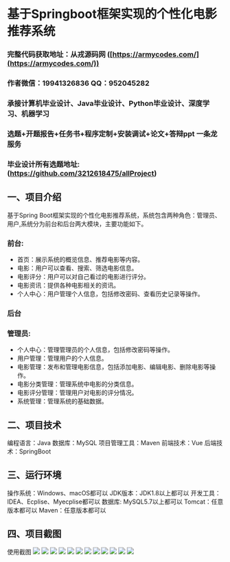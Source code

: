 基于Springboot框架实现的个性化电影推荐系统
=
###  完整代码获取地址：从戎源码网 ([https://armycodes.com/](https://armycodes.com/))
###  作者微信：19941326836  QQ：952045282 
###  承接计算机毕业设计、Java毕业设计、Python毕业设计、深度学习、机器学习
###  选题+开题报告+任务书+程序定制+安装调试+论文+答辩ppt 一条龙服务
###  毕业设计所有选题地址:(https://github.com/3212618475/allProject)


一、项目介绍
---
基于Spring Boot框架实现的个性化电影推荐系统，系统包含两种角色：管理员、用户,系统分为前台和后台两大模块，主要功能如下。

### 前台:
- 首页：展示系统的概览信息、推荐电影等内容。
- 电影：用户可以查看、搜索、筛选电影信息。
- 电影评分：用户可以对自己看过的电影进行评分。
- 电影资讯：提供各种电影相关的资讯。
- 个人中心：用户管理个人信息，包括修改密码、查看历史记录等操作。

### 后台
### 管理员:
- 个人中心：管理管理员的个人信息，包括修改密码等操作。
- 用户管理：管理用户的个人信息。
- 电影管理：发布和管理电影信息，包括添加电影、编辑电影、删除电影等操作。
- 电影分类管理：管理系统中电影的分类信息。
- 电影评分管理：管理用户对电影的评分情况。
- 系统管理：管理系统的基础数据。


二、项目技术
---
编程语言：Java
数据库：MySQL
项目管理工具：Maven
前端技术：Vue
后端技术：SpringBoot

三、运行环境
---
操作系统：Windows、macOS都可以
JDK版本：JDK1.8以上都可以
开发工具：IDEA、Ecplise、Myecplise都可以
数据库: MySQL5.7以上都可以
Tomcat：任意版本都可以
Maven：任意版本都可以

四、项目截图
---
使用截图
![](image/1.png)
![](image/2.png)
![](image/3.png)
![](image/4.png)
![](image/5.png)
![](image/6.png)
![](image/7.png)
![](image/8.png)
![](image/9.png)
![](image/10.png)
![](image/11.png)
![](image/12.png)
